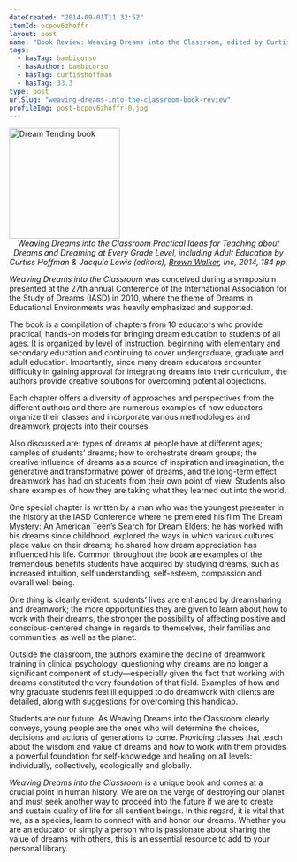 ```yaml
---
dateCreated: "2014-09-01T11:32:52"
itemId: bcpov6zhoffr
layout: post
name: "Book Review: Weaving Dreams into the Classroom, edited by Curtiss Hoffman & Jacquie E. Lewis"
tags:
  - hasTag: bambicorso
  - hasAuthor: bambicorso
  - hasTag: curtisshoffman
  - hasTag: 33.3
type: post
urlSlug: "weaving-dreams-into-the-classroom-book-review"
profileImg: post-bcpov6zhoffr-0.jpg
---
```


<a href="http://www.brownwalker.com/book/1612337260">
<img src="../images/post-bcpov6zhoffr-0.jpg" width="200" height="auto" alt="Dream Tending book"/>
</a>
<!--nopreview--><div style="text-align:center"><i>Weaving Dreams into the Classroom Practical Ideas for Teaching about Dreams and Dreaming at Every Grade Level, including Adult Education by Curtiss Hoffman & Jacquie Lewis (editors), <a href="http://www.brownwalker.com/book/1612337260">Brown Walker</a>, Inc, 2014, 184 pp.</i></div><!--/nopreview-->

*Weaving Dreams into the Classroom* was conceived during a symposium presented at the 27th annual Conference of the International Association for the Study of Dreams (IASD) in 2010, where the theme of Dreams in Educational Environments was heavily emphasized and supported. 

The book is a compilation of chapters from 10 educators who provide practical, hands-on models for bringing dream education to students of all ages. It is organized by level of instruction, beginning with elementary and secondary education and continuing to cover undergraduate, graduate and adult education. Importantly, since many dream educators encounter difficulty in gaining approval for integrating dreams into their curriculum, the authors provide creative solutions for overcoming potential objections. 

Each chapter offers a diversity of approaches and perspectives from the different authors and there are numerous examples of how educators organize their classes and incorporate various methodologies and dreamwork projects into their courses. 

Also discussed are: types of dreams at people have at different ages; samples of students’ dreams; how to orchestrate dream groups; the creative influence of dreams as a source of inspiration and imagination; the generative and transformative power of dreams, and the long-term effect dreamwork has had on students from their own point of view. Students also share examples of how they are taking what they learned out into the world. 

One special chapter is written by a man who was the youngest presenter in the history at the IASD Conference where he premiered his film The Dream Mystery: An American Teen’s Search for Dream Elders; he has worked with his dreams since childhood, explored the ways in which various cultures place value on their dreams; he shared how dream appreciation has influenced his life. Common throughout the book are examples of the tremendous benefits students have acquired by studying dreams, such as increased intuition, self understanding, self-esteem, compassion and overall well being. 

One thing is clearly evident: students’ lives are enhanced by dreamsharing and dreamwork; the more opportunities they are given to learn about how to work with their dreams, the stronger the possibility of affecting positive and conscious-centered change in regards to themselves, their families and communities, as well as the planet. 

Outside the classroom, the authors examine the decline of dreamwork training in clinical psychology, questioning why dreams are no longer a significant component of study—especially given the fact that working with dreams constituted the very foundation of that field. Examples of how and why graduate students feel ill equipped to do dreamwork with clients are detailed, along with suggestions for overcoming this handicap. 

Students are our future. As Weaving Dreams into the Classroom clearly conveys, young people are the ones who will determine the choices, decisions and actions of generations to come. Providing classes that teach about the wisdom and value of dreams and how to work with them provides a powerful foundation for self-knowledge and healing on all levels: individually, collectively, ecologically and globally. 

*Weaving Dreams into the Classroom* is a unique book and comes at a crucial point in human history. We are on the verge of destroying our planet and must seek another way to proceed into the future if we are to create and sustain quality of life for all sentient beings. In this regard, it is vital that we, as a species, learn to connect with and honor our dreams. Whether you are an educator or simply a person who is passionate about sharing the value of dreams with others, this is an essential resource to add to your personal library.




